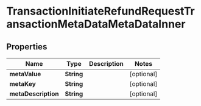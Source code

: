 

# TransactionInitiateRefundRequestTransactionMetaDataMetaDataInner


## Properties

| Name | Type | Description | Notes |
|------------ | ------------- | ------------- | -------------|
|**metaValue** | **String** |  |  [optional] |
|**metaKey** | **String** |  |  [optional] |
|**metaDescription** | **String** |  |  [optional] |



